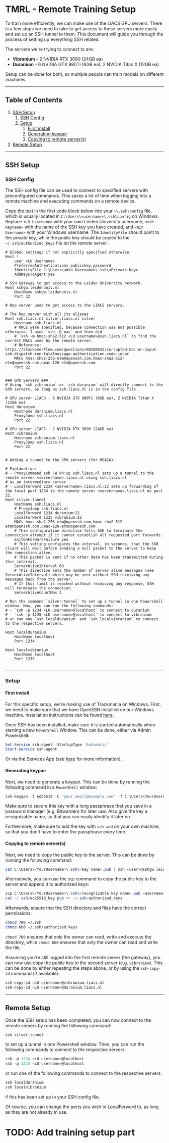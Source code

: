 # TMRL - Remote Training Setup

To train more efficiently, we can make use of the LIACS GPU servers. There is a few steps we need to take to get access
to these servers more easily and set up an SSH tunnel to them. This document will guide you through the process of 
setting up everything SSH related. 

The servers we're trying to connect to are:

* **Vibranium** - 2 NVIDIA RTX 3090 (24GB ea)
* **Duranium** - 6 NVIDIA GTX 980Ti (6GB ea), 2 NVIDIA Titan X (12GB ea)

Setup can be done for both, so multiple people can train models on different machines. 

---
## Table of Contents
1. [SSH Setup](#ssh-setup)
    1. [SSH Config](#ssh-config)
    2. [Setup](#setup)
        1. [First install](#first-install)
        2. [Generating keypair](#generating-keypair)
        3. [Copying to remote server(s)](#copying-to-remote-servers)
2. [Remote Setup](#remote-setup)


----
## SSH Setup

### SSH Config

The SSH config file can be used to connect to specified servers with preconfigured commands. This saves a lot of time 
when logging into a remote machine and executing commands on a remote device. 

Copy the text in the first code block below into your `~\.ssh\config` file, which is usually located in `C:\Users\<username>\.ssh\config` on 
Windows. Replace `<LU Username>` with your own Leiden University username, `<ssh keyname>` with the name of the SSH key you 
have created, and `<Win Username>` with your Windows username. The `IdentityFile` should point to the private key, while the public key should be copied to the 
`~/.ssh/authorized_keys` file on the remote server.

```commandline
# Global settings if not explicitly specified otherwise.
Host *
    user <LU Username>
    PreferredAuthentications publickey,password
    IdentityFile C:\Users\<Win Username>\.ssh\<Private Key>
    AddKeysToAgent yes

# SSH Gateway to get access to the Leiden University network.
Host sshgw.leidenuniv.nl
    HostName sshgw.leidenuniv.nl
    Port 22

# Hop server used to get access to the LIACS servers.

# The hop server with all its aliases
Host ssh.liacs.nl silver.liacs.nl silver
    Hostname ssh.liacs.nl
    # MACs were specified, because connection was not possible otherwise. I used `ssh -Q mac` and then did 
    # `ssh -m hmac-sha2-512 <LU username>@ssh.liacs.nl` to find the correct MACs used by the remote server.
    # Reference: https://stackoverflow.com/questions/60108032/corrupted-mac-on-input-ssh-dispatch-run-fatalmessage-authentication-code-incor
    MACs hmac-sha2-256-etm@openssh.com,hmac-sha2-512-etm@openssh.com,umac-128-etm@openssh.com
    Port 22


### GPU Servers ###
# Using `ssh vibranium` or `ssh duranium` will directly connect to the GPU servers, as long as ssh.liacs.nl is in the config file. 

# GPU server LIACS - 6 NVIDIA GTX 980Ti (6GB ea), 2 NVIDIA Titan X (12GB ea)
Host duranium
    Hostname duranium.liacs.nl
    ProxyJump ssh.liacs.nl
    Port 22

# GPU server LIACS - 2 NVIDIA RTX 3090 (24GB ea)
Host vibranium
    Hostname vibranium.liacs.nl
    ProxyJump ssh.liacs.nl
    Port 22


# Adding a tunnel to the GPU servers (for MGAIA).

# Explanation:
# - ProxyCommand ssh -W %h:%p ssh.liacs.nl sets up a tunnel to the remote server <servername>.liacs.nl using ssh.liacs.nl 
# as an intermediary server
# - LocalForward 1234 <servername>.liacs.nl:22 sets up forwarding of the local port 1234 to the remote server <servername>.liacs.nl on port 22.
Host silver-tunnel
    HostName ssh.liacs.nl
    # ProxyJump ssh.liacs.nl
    LocalForward 1234 duranium:22
    LocalForward 1235 vibranium:22
    MACs hmac-sha2-256-etm@openssh.com,hmac-sha2-512-etm@openssh.com,umac-128-etm@openssh.com
    # This configuration directive tells SSH to terminate the connection attempt if it cannot establish all requested port forwards.
    ExitOnForwardFailure yes
    # This setting configures the interval, in seconds, that the SSH client will wait before sending a null packet to the server to keep the connection alive. 
    # This packet is sent if no other data has been transmitted during this interval.
    ServerAliveInterval 60
    # This directive sets the number of server alive messages (see ServerAliveInterval) which may be sent without SSH receiving any messages back from the server. 
    # If this limit is reached without receiving any response, SSH will terminate the connection.
    ServerAliveCountMax 3

# Run the command `silver-tunnel` to set up a tunnel in one Powershell window. Now, you can run the following commands:
# - `ssh -p 1234 <LU username>@localhost` to connect to duranium
# - `ssh -p 1235 <LU username>@localhost` to connect to vibranium
# or run one `ssh localduranium` and `ssh localvibranium` to connect to the respective servers.

Host localduranium
    HostName localhost
    Port 1234

Host localvibranium
    HostName localhost
    Port 1235


```



----
### Setup

#### First install
For this specific setup, we're making use of Trackmania on Windows. First, we need to make sure that we have 
OpenSSH installed on our Windows machine. Installation instructions can be found [here][openssh-windows].

Once SSH has been installed, make sure it is started automatically when starting a new `PowerShell` Window. This can be 
done, either via Admin Powershell:
```powershell
Set-Service ssh-agent -StartupType 'Automatic'
Start-Service ssh-agent
```

Or via the Services App (see [here][auto-start-ssh-agent] for more information).

#### Generating keypair
Next, we need to generate a keypair. This can be done by running the following command in a `PowerShell` window:
```powershell
ssh-keygen -t ed25519 -C "your_email@example.com" -f C:\Users\YourUsername\.ssh\<key name>
```
Make sure to secure this key with a long passphrase that you save in a password manager (e.g. Bitwarden) for later use.
Also give the key a recognizable name, so that you can easily identify it later on.

Furthermore, make sure to add the key with `ssh-add` on your own machine, so that you don't have to enter the passphrase every time.

#### Copying to remote server(s)

Next, we need to copy the public key to the server. This can be done by running the following command:
```powershell
cat C:\Users\<YourUsername>\.ssh\<key name>.pub | ssh <user>@sshgw.leidenuniv.nl "cat >> ~/.ssh/authorized_keys"
```

Alternatively, you can use the `scp` command to copy the public key to the server and append it to authorized keys:
```powershell
scp C:\Users\<YourUsername>\.ssh\<recognizable key name>.pub <username>@<username>:/home/username/.ssh/
cat ~/.ssh/ed25519_key.pub >> ~/.ssh/authorized_keys
```

Afterwards, ensure that the SSH directory and files have the correct permissions:
```sh
chmod 700 ~/.ssh
chmod 600 ~/.ssh/authorized_keys
```

`chmod 700` ensures that only the owner can read, write and execute the directory, while `chmod 600` ensures that 
only the owner can read and write the file.

Assuming you're still logged into the first remote server (the gateway), you can now use copy the public key 
to the second server (e.g. `vibranium`). This can be done by either repeating the steps above, or by using the 
`ssh-copy-id` command (if available):
```sh
ssh-copy-id <LU username>@vibranium.liacs.nl
ssh-copy-id <LU username>@duranium.liacs.nl
```

----

## Remote Setup 
Once the SSH setup has been completed, you can now connect to the remote servers by running the following command:
```powershell
ssh silver-tunnel 
```
to set up a tunnel in one Powershell window. Then, you can run the following commands to connect to the respective servers:
```powershell
ssh -p 1234 <LU username>@localhost
ssh -p 1235 <LU username>@localhost
```

or run one of the following commands to connect to the respective servers:
```powershell
ssh localduranium
ssh localvibranium
```
if this has been set up in your SSH config file.

Of course, you can change the ports you wish to LocalForward to, as long as they are not already in use.


# TODO: Add training setup part

[openssh-windows]: https://learn.microsoft.com/en-us/windows-server/administration/openssh/openssh_install_firstuse?tabs=gui
[auto-start-ssh-agent]: https://stackoverflow.com/questions/44203409/how-to-start-ssh-agent-on-windows-automatically